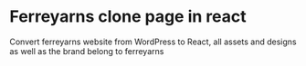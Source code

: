 # Ferreyarns clone page in react
Convert ferreyarns website from WordPress to React, all assets and designs as well as the brand belong to ferreyarns
